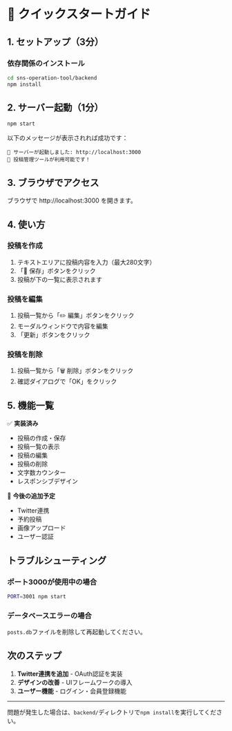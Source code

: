 # 🚀 クイックスタートガイド

## 1. セットアップ（3分）

### 依存関係のインストール
```bash
cd sns-operation-tool/backend
npm install
```

## 2. サーバー起動（1分）

```bash
npm start
```

以下のメッセージが表示されれば成功です：
```
🚀 サーバーが起動しました: http://localhost:3000
📝 投稿管理ツールが利用可能です！
```

## 3. ブラウザでアクセス

ブラウザで http://localhost:3000 を開きます。

## 4. 使い方

### 投稿を作成
1. テキストエリアに投稿内容を入力（最大280文字）
2. 「💾 保存」ボタンをクリック
3. 投稿が下の一覧に表示されます

### 投稿を編集
1. 投稿一覧から「✏️ 編集」ボタンをクリック
2. モーダルウィンドウで内容を編集
3. 「更新」ボタンをクリック

### 投稿を削除
1. 投稿一覧から「🗑️ 削除」ボタンをクリック
2. 確認ダイアログで「OK」をクリック

## 5. 機能一覧

✅ **実装済み**
- 投稿の作成・保存
- 投稿一覧の表示
- 投稿の編集
- 投稿の削除
- 文字数カウンター
- レスポンシブデザイン

🔧 **今後の追加予定**
- Twitter連携
- 予約投稿
- 画像アップロード
- ユーザー認証

## トラブルシューティング

### ポート3000が使用中の場合
```bash
PORT=3001 npm start
```

### データベースエラーの場合
`posts.db`ファイルを削除して再起動してください。

## 次のステップ

1. **Twitter連携を追加** - OAuth認証を実装
2. **デザインの改善** - UIフレームワークの導入
3. **ユーザー機能** - ログイン・会員登録機能

---

問題が発生した場合は、`backend/`ディレクトリで`npm install`を実行してください。